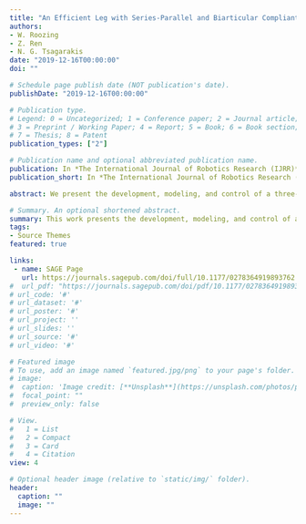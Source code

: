 ```yaml
---
title: "An Efficient Leg with Series-Parallel and Biarticular Compliant Actuation: Design Optimisation, Modelling, and Control of the eLeg"
authors:
- W. Roozing
- Z. Ren
- N. G. Tsagarakis
date: "2019-12-16T00:00:00"
doi: ""

# Schedule page publish date (NOT publication's date).
publishDate: "2019-12-16T00:00:00"

# Publication type.
# Legend: 0 = Uncategorized; 1 = Conference paper; 2 = Journal article;
# 3 = Preprint / Working Paper; 4 = Report; 5 = Book; 6 = Book section;
# 7 = Thesis; 8 = Patent
publication_types: ["2"]

# Publication name and optional abbreviated publication name.
publication: In *The International Journal of Robotics Research (IJRR)*
publication_short: In *The International Journal of Robotics Research (IJRR)*

abstract: We present the development, modeling, and control of a three-degree-of-freedom compliantly actuated leg called the eLeg, which employs both series- and parallel-elastic actuation as well as a bio-inspired biarticular tendon. The leg can be reconfigured to use three distinct actuation configurations, to directly compare with a state-of-the-art series-elastic actuation scheme. Critical actuation design parameters are derived through optimization. A rigorous modeling approach is presented using the concept of power flows, which are also used to demonstrate the ability to transfer mechanical power between ankle and knee joints using the biarticular tendon. The design principles and control strategies were verified both in simulation and experiment. Notably, the experimental data demonstrate significant improvements of 65–75% in electrical energy consumption compared with a state-of-the-art series-elastic actuator configuration. 

# Summary. An optional shortened abstract.
summary: This work presents the development, modeling, and control of a three-degree-of-freedom compliantly actuated leg called the eLeg, which employs both series- and parallel-elastic actuation as well as a bio-inspired biarticular tendon.
tags:
- Source Themes
featured: true

links:
 - name: SAGE Page
   url: https://journals.sagepub.com/doi/full/10.1177/0278364919893762
#  url_pdf: "https://journals.sagepub.com/doi/pdf/10.1177/0278364919893762"
# url_code: '#'
# url_dataset: '#'
# url_poster: '#'
# url_project: ''
# url_slides: ''
# url_source: '#'
# url_video: '#'

# Featured image
# To use, add an image named `featured.jpg/png` to your page's folder. 
# image:
#  caption: 'Image credit: [**Unsplash**](https://unsplash.com/photos/pLCdAaMFLTE)'
#  focal_point: ""
#  preview_only: false

# View.
#   1 = List
#   2 = Compact
#   3 = Card
#   4 = Citation
view: 4

# Optional header image (relative to `static/img/` folder).
header:
  caption: ""
  image: ""
---
```

